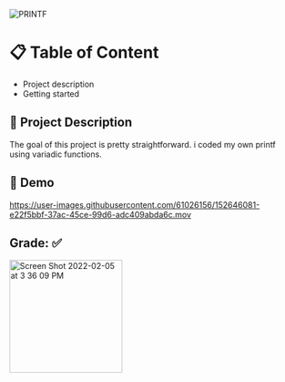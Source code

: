 ![PRINTF](https://user-images.githubusercontent.com/61026156/151670443-151cda0d-7b93-4cdd-98dd-526da6c13c34.gif)
# :clipboard: Table of Content
- Project description
- Getting started
## :page_facing_up: Project Description
The goal of this project is pretty straightforward. i coded my own printf using variadic functions.
## :100: Demo

https://user-images.githubusercontent.com/61026156/152646081-e22f5bbf-37ac-45ce-99d6-adc409abda6c.mov
## Grade: :white_check_mark:

<img width="198" alt="Screen Shot 2022-02-05 at 3 36 09 PM" src="https://user-images.githubusercontent.com/61026156/152646222-31264978-cad4-4a62-ba30-c01cf7e6e483.png">
